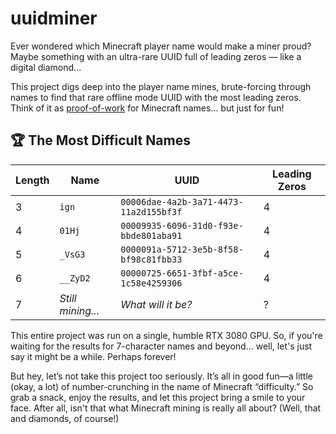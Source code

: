 # uuidminer

Ever wondered which Minecraft player name would make a miner proud? Maybe something with an ultra-rare UUID full of leading zeros — like a digital diamond...

This project digs deep into the player name mines, brute-forcing through names to find that rare offline mode UUID with the most leading zeros. Think of it as [proof-of-work](https://en.wikipedia.org/wiki/Proof_of_work) for Minecraft names... but just for fun!

## 🏆 The Most Difficult Names

| Length | Name              | UUID                                   | Leading Zeros |
| ------ | ----------------- | -------------------------------------- | ------------- |
| 3      | `ign`             | `00006dae-4a2b-3a71-4473-11a2d155bf3f` | 4             |
| 4      | `01Hj`            | `00009935-6096-31d0-f93e-bbde801aba91` | 4             |
| 5      | `_VsG3`           | `0000091a-5712-3e5b-8f58-bf98c81fbb33` | 4             |
| 6      | `__ZyD2`          | `00000725-6651-3fbf-a5ce-1c58e4259306` | 4             |
| 7      | _Still mining..._ | _What will it be?_                     | ?             |

This entire project was run on a single, humble RTX 3080 GPU. So, if you're waiting for the results for 7-character names and beyond… well, let's just say it might be a while. Perhaps forever!

But hey, let’s not take this project too seriously. It’s all in good fun—a little (okay, a lot) of number-crunching in the name of Minecraft “difficulty.” So grab a snack, enjoy the results, and let this project bring a smile to your face. After all, isn't that what Minecraft mining is really all about? (Well, that and diamonds, of course!)
